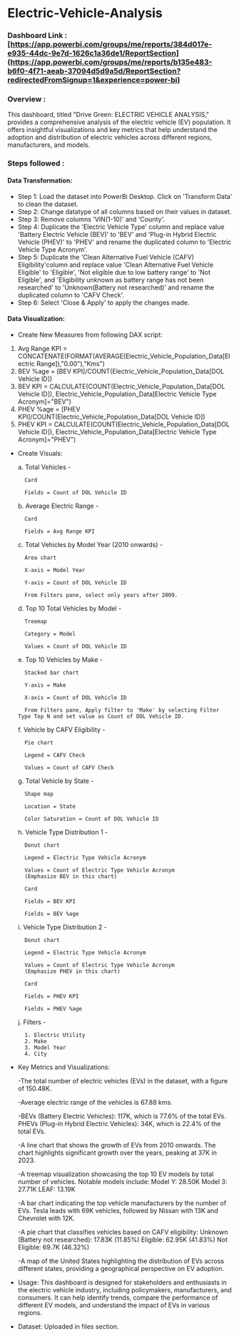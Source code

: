 # Electric-Vehicle-Analysis
### Dashboard Link : [https://app.powerbi.com/groups/me/reports/384d017e-e935-44dc-9e7d-1626c1a36de1/ReportSection](https://app.powerbi.com/groups/me/reports/b135e483-b6f0-4f71-aeab-37094d5d9a5d/ReportSection?redirectedFromSignup=1&experience=power-bi)

### Overview :
This dashboard, titled "Drive Green: ELECTRIC VEHICLE ANALYSIS," provides a comprehensive analysis of the electric vehicle (EV) population. It offers insightful visualizations and key metrics that help understand the adoption and distribution of electric vehicles across different regions, manufacturers, and models.

### Steps followed :
#### Data Transformation:
- Step 1: Load the dataset into PowerBi Desktop. Click on 'Transform Data' to clean the dataset.
- Step 2: Change datatype of all columns based on their values in dataset.
- Step 3: Remove columns 'VIN(1-10)' and 'County'.
- Step 4: Duplicate the 'Electric Vehicle Type' column and replace value 'Battery Electric Vehicle (BEV)' to 'BEV' and 'Plug-in Hybrid Electric Vehicle (PHEV)' to 'PHEV' and rename the duplicated column to 'Electric Vehicle Type Acronym'.
- Step 5: Duplicate the 'Clean Alternative Fuel Vehicle (CAFV) Eligibility'column and replace value 'Clean Alternative Fuel Vehicle Eligible' to 'Eligible', 'Not eligible due to low battery range' to 'Not Eligible', and 'Eligibility unknown as battery range has not been researched' to 'Unknown(Battery not researched)' and rename the duplicated column to 'CAFV Check'.
- Step 6: Select 'Close & Apply' to apply the changes made.

#### Data Visualization:
- Create New Measures from following DAX script:
1. Avg Range KPI = CONCATENATE(FORMAT(AVERAGE(Electric_Vehicle_Population_Data[Electric Range]),"0.00"),"Kms")
2. BEV %age = [BEV KPI]/COUNT(Electric_Vehicle_Population_Data[DOL Vehicle ID])
3. BEV KPI = CALCULATE(COUNT(Electric_Vehicle_Population_Data[DOL Vehicle ID]), Electric_Vehicle_Population_Data[Electric Vehicle Type Acronym]="BEV")
4. PHEV %age = [PHEV KPI]/COUNT(Electric_Vehicle_Population_Data[DOL Vehicle ID])
5. PHEV KPI = CALCULATE(COUNT(Electric_Vehicle_Population_Data[DOL Vehicle ID]), Electric_Vehicle_Population_Data[Electric Vehicle Type Acronym]="PHEV")

- Create Visuals:
  
    a. Total Vehicles -
    
        Card
        
        Fields = Count of DOL Vehicle ID
      
    b. Average Electric Range -
    
        Card
        
        Fields = Avg Range KPI
        
    c. Total Vehicles by Model Year (2010 onwards) -
    
        Area chart
        
        X-axis = Model Year
        
        Y-axis = Count of DOL Vehicle ID
        
        From Filters pane, select only years after 2009.
        
    d. Top 10 Total Vehicles by Model -
    
        Treemap
        
        Category = Model
        
        Values = Count of DOL Vehicle ID
        
    e. Top 10 Vehicles by Make -
    
        Stacked bar chart
        
        Y-axis = Make
        
        X-axis = Count of DOL Vehicle ID
        
        From Filters pane, Apply filter to 'Make' by selecting Filter Type Top N and set value as Count of DOL Vehicle ID.
        
    f. Vehicle by CAFV Eligibility -
    
        Pie chart
        
        Legend = CAFV Check
        
        Values = Count of CAFV Check
        
    g. Total Vehicle by State -
    
        Shape map
        
        Location = State
        
        Color Saturation = Count of DOL Vehicle ID
        
    h. Vehicle Type Distribution 1 -
    
        Donut chart
        
        Legend = Electric Type Vehicle Acronym
        
        Values = Count of Electric Type Vehicle Acronym
        (Emphasize BEV in this chart)
        
        Card
        
        Fields = BEV KPI
        
        Fields = BEV %age
        
    i. Vehicle Type Distribution 2 -
    
        Donut chart
        
        Legend = Electric Type Vehicle Acronym
        
        Values = Count of Electric Type Vehicle Acronym
        (Emphasize PHEV in this chart)
        
        Card
        
        Fields = PHEV KPI
        
        Fields = PHEV %age
        
    j. Filters -
    
        1. Electric Utility
        2. Make
        3. Model Year
        4. City

  
- Key Metrics and Visualizations:
  
  -The total number of electric vehicles (EVs) in the dataset, with a figure of 150.48K.
  
  -Average electric range of the vehicles is 67.88 kms.
  
  -BEVs (Battery Electric Vehicles): 117K, which is 77.6% of the total EVs.
   PHEVs (Plug-in Hybrid Electric Vehicles): 34K, which is 22.4% of the total EVs.
  
  -A line chart that shows the growth of EVs from 2010 onwards. The chart highlights significant growth over the years, peaking at 37K in 2023.
  
  -A treemap visualization showcasing the top 10 EV models by total number of vehicles. Notable models include:
  Model Y: 28.50K
  Model 3: 27.71K
  LEAF: 13.19K
  
  -A bar chart indicating the top vehicle manufacturers by the number of EVs. Tesla leads with 69K vehicles, followed by Nissan with 13K and Chevrolet with 12K.
  
  -A pie chart that classifies vehicles based on CAFV eligibility:
  Unknown (Battery not researched): 17.83K (11.85%)
  Eligible: 62.95K (41.83%)
  Not Eligible: 69.7K (46.32%)
  
  -A map of the United States highlighting the distribution of EVs across different states, providing a geographical perspective on EV adoption.


- Usage:
    This dashboard is designed for stakeholders and enthusiasts in the electric vehicle industry, including policymakers, manufacturers, and consumers. It can help identify trends, compare the performance of different EV models, and understand the impact of EVs in various regions.

- Dataset:
    Uploaded in files section.
